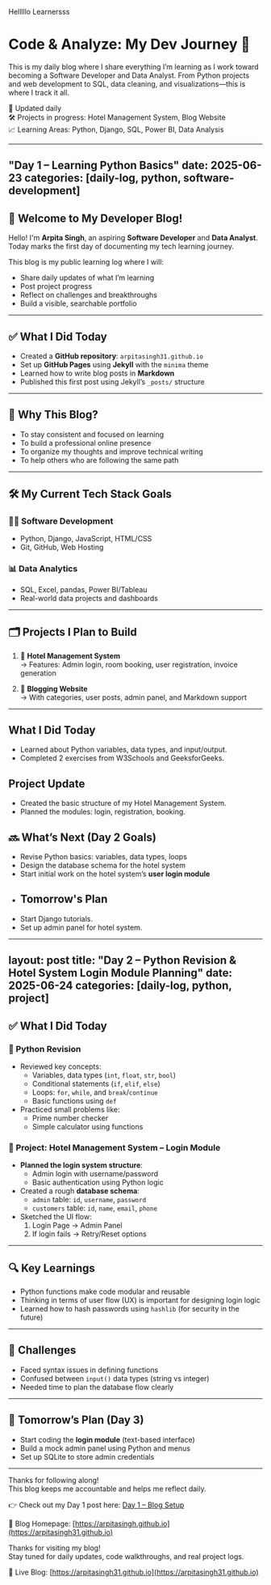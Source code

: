 Helllllo Learnersss
# Code & Analyze: My Dev Journey 🚀

This is my daily blog where I share everything I’m learning as I work toward becoming a Software Developer and Data Analyst. From Python projects and web development to SQL, data cleaning, and visualizations—this is where I track it all.

🔁 Updated daily  
🛠️ Projects in progress: Hotel Management System, Blog Website  
📈 Learning Areas: Python, Django, SQL, Power BI, Data Analysis

---
"Day 1 – Learning Python Basics"
date: 2025-06-23
categories: [daily-log, python, software-development]
---
## 👋 Welcome to My Developer Blog!

Hello! I'm **Arpita Singh**, an aspiring **Software Developer** and **Data Analyst**.  
Today marks the first day of documenting my tech learning journey.

This blog is my public learning log where I will:
- Share daily updates of what I’m learning
- Post project progress
- Reflect on challenges and breakthroughs
- Build a visible, searchable portfolio

---

## ✅ What I Did Today

- Created a **GitHub repository**: `arpitasingh31.github.io`
- Set up **GitHub Pages** using **Jekyll** with the `minima` theme
- Learned how to write blog posts in **Markdown**
- Published this first post using Jekyll’s `_posts/` structure

---

## 🎯 Why This Blog?

- To stay consistent and focused on learning
- To build a professional online presence
- To organize my thoughts and improve technical writing
- To help others who are following the same path

---

## 🛠️ My Current Tech Stack Goals

### 🧑‍💻 Software Development
- Python, Django, JavaScript, HTML/CSS
- Git, GitHub, Web Hosting

### 📊 Data Analytics
- SQL, Excel, pandas, Power BI/Tableau
- Real-world data projects and dashboards

---

## 🗂️ Projects I Plan to Build

1. 🏨 **Hotel Management System**  
   → Features: Admin login, room booking, user registration, invoice generation

2. 📰 **Blogging Website**  
   → With categories, user posts, admin panel, and Markdown support

---


## What I Did Today
- Learned about Python variables, data types, and input/output.
- Completed 2 exercises from W3Schools and GeeksforGeeks.

## Project Update
- Created the basic structure of my Hotel Management System.
- Planned the modules: login, registration, booking.
## 🔜 What’s Next (Day 2 Goals)

- Revise Python basics: variables, data types, loops
- Design the database schema for the hotel system
- Start initial work on the hotel system’s **user login module**
- ## Tomorrow's Plan
- Start Django tutorials.
- Set up admin panel for hotel system.


----
layout: post
title: "Day 2 – Python Revision & Hotel System Login Module Planning"
date: 2025-06-24
categories: [daily-log, python, project]
---

## ✅ What I Did Today

### 📌 Python Revision
- Reviewed key concepts:
  - Variables, data types (`int`, `float`, `str`, `bool`)
  - Conditional statements (`if`, `elif`, `else`)
  - Loops: `for`, `while`, and `break`/`continue`
  - Basic functions using `def`
- Practiced small problems like:
  - Prime number checker
  - Simple calculator using functions

### 🏨 Project: Hotel Management System – Login Module

- **Planned the login system structure**:
  - Admin login with username/password
  - Basic authentication using Python logic
- Created a rough **database schema**:
  - `admin` table: `id`, `username`, `password`
  - `customers` table: `id`, `name`, `email`, `phone`
- Sketched the UI flow:
  1. Login Page → Admin Panel
  2. If login fails → Retry/Reset options

---

## 🔍 Key Learnings

- Python functions make code modular and reusable
- Thinking in terms of user flow (UX) is important for designing login logic
- Learned how to hash passwords using `hashlib` (for security in the future)

---

## 🚧 Challenges

- Faced syntax issues in defining functions
- Confused between `input()` data types (string vs integer)
- Needed time to plan the database flow clearly

---

## 📌 Tomorrow’s Plan (Day 3)

- Start coding the **login module** (text-based interface)
- Build a mock admin panel using Python and menus
- Set up SQLite to store admin credentials

---

Thanks for following along!  
This blog keeps me accountable and helps me reflect daily.

👉 Check out my Day 1 post here: [Day 1 – Blog Setup](https://arpitasingh31.github.io/2025/06/23/day-1-blog-setup.html)

🔗 Blog Homepage: [https://arpitasingh.github.io](https://arpitasingh31.github.io)


Thanks for visiting my blog!  
Stay tuned for daily updates, code walkthroughs, and real project logs.

🔗 Live Blog: [https://arpitasingh31.github.io](https://arpitasingh31.github.io)
